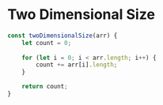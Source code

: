 # Two Dimensional Size

```js
const twoDimensionalSize(arr) {
    let count = 0;
    
    for (let i = 0; i < arr.length; i++) {
        count += arr[i].length;
    }

    return count;
}
```